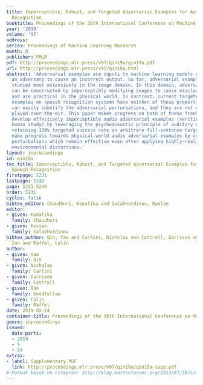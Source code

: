 ```yaml
---
title: Imperceptible, Robust, and Targeted Adversarial Examples for Automatic Speech
  Recognition
booktitle: Proceedings of the 36th International Conference on Machine Learning
year: '2019'
volume: '97'
address: 
series: Proceedings of Machine Learning Research
month: 0
publisher: PMLR
pdf: http://proceedings.mlr.press/v97/qin19a/qin19a.pdf
url: http://proceedings.mlr.press/v97/qin19a.html
abstract: 'Adversarial examples are inputs to machine learning models designed by
  an adversary to cause an incorrect output. So far, adversarial examples have been
  studied most extensively in the image domain. In this domain, adversarial examples
  can be constructed by imperceptibly modifying images to cause misclassification,
  and are practical in the physical world. In contrast, current targeted adversarial
  examples on speech recognition systems have neither of these properties: humans
  can easily identify the adversarial perturbations, and they are not effective when
  played over-the-air. This paper makes progress on both of these fronts. First, we
  develop effectively imperceptible audio adversarial examples (verified through a
  human study) by leveraging the psychoacoustic principle of auditory masking, while
  retaining 100% targeted success rate on arbitrary full-sentence targets. Then, we
  make progress towards physical-world audio adversarial examples by constructing
  perturbations which remain effective even after applying highly-realistic simulated
  environmental distortions.'
layout: inproceedings
id: qin19a
tex_title: Imperceptible, Robust, and Targeted Adversarial Examples for Automatic
  Speech Recognition
firstpage: 5231
lastpage: 5240
page: 5231-5240
order: 5231
cycles: false
bibtex_editor: Chaudhuri, Kamalika and Salakhutdinov, Ruslan
editor:
- given: Kamalika
  family: Chaudhuri
- given: Ruslan
  family: Salakhutdinov
bibtex_author: Qin, Yao and Carlini, Nicholas and Cottrell, Garrison and Goodfellow,
  Ian and Raffel, Colin
author:
- given: Yao
  family: Qin
- given: Nicholas
  family: Carlini
- given: Garrison
  family: Cottrell
- given: Ian
  family: Goodfellow
- given: Colin
  family: Raffel
date: 2019-05-24
container-title: Proceedings of the 36th International Conference on Machine Learning
genre: inproceedings
issued:
  date-parts:
  - 2019
  - 5
  - 24
extras:
- label: Supplementary PDF
  link: http://proceedings.mlr.press/v97/qin19a/qin19a-supp.pdf
# Format based on citeproc: http://blog.martinfenner.org/2013/07/30/citeproc-yaml-for-bibliographies/
---
```

